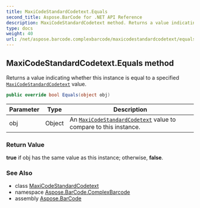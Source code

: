 ```yaml
---
title: MaxiCodeStandardCodetext.Equals
second_title: Aspose.BarCode for .NET API Reference
description: MaxiCodeStandardCodetext method. Returns a value indicating whether this instance is equal to a specified MaxiCodeStandardCodetext value
type: docs
weight: 40
url: /net/aspose.barcode.complexbarcode/maxicodestandardcodetext/equals/
---
```

## MaxiCodeStandardCodetext.Equals method

Returns a value indicating whether this instance is equal to a specified [`MaxiCodeStandardCodetext`](../) value.

```csharp
public override bool Equals(object obj)
```

| Parameter | Type | Description |
| --- | --- | --- |
| obj | Object | An [`MaxiCodeStandardCodetext`](../) value to compare to this instance. |

### Return Value

**true** if obj has the same value as this instance; otherwise, **false**.

### See Also

* class [MaxiCodeStandardCodetext](../)
* namespace [Aspose.BarCode.ComplexBarcode](../../maxicodestandardcodetext/)
* assembly [Aspose.BarCode](../../../)


